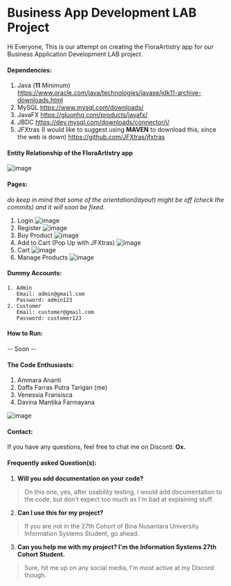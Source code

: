 # Business App Development LAB Project
Hi Everyone, This is our attempt on creating the FloraArtistry app for our Business Application Development LAB project.

#### Dependencies:
1. Java (**11** Minimum)
   https://www.oracle.com/java/technologies/javase/jdk11-archive-downloads.html
2. MySQL
   https://www.mysql.com/downloads/
3. JavaFX
   https://gluonhq.com/products/javafx/
4. JBDC
   https://dev.mysql.com/downloads/connector/j/
5. JFXtras (I would like to suggest using **MAVEN** to download this, since the web is down)
   https://github.com/JFXtras/jfxtras

#### Entity Relationship of the FloraArtistry app
![image](https://github.com/user-attachments/assets/cbe05a7e-e1f3-4cfc-9fb1-c5f1db717f2d)

#### Pages:
*do keep in mind that some of the orientation(layout) might be off (check the commits) and it will soon be fixed.*
1. Login
   ![image](https://github.com/user-attachments/assets/91a3ad42-123e-4470-930d-d08667c5b18b)
2. Register
   ![image](https://github.com/user-attachments/assets/d090a074-77ec-41e9-a4fb-56466039321b)
3. Buy Product
   ![image](https://github.com/user-attachments/assets/b1ebfb72-3868-4073-ae54-1822db2caf02)
4. Add to Cart (Pop Up with JFXtras)
   ![image](https://github.com/user-attachments/assets/f4666828-3e00-4efe-8274-014822ab8c5f)
5. Cart
   ![image](https://github.com/user-attachments/assets/4f05f6e8-5508-4bf5-9e27-52100338126e)
6. Manage Products
   ![image](https://github.com/user-attachments/assets/48489019-d9fb-4553-a692-1e27b5daacce)

#### Dummy Accounts:
```
1. Admin
   Email: admin@gmail.com
   Password: admin123
2. Customer
   Email: customer@gmail.com
   Password: customer123
```

#### How to Run:
-- Soon --

#### The Code Enthusiasts:
1. Ammara Ananti
2. Daffa Farras Putra Tarigan (me)
3. Venessia Fransisca
4. Davina Mantika Farmayana

![image](https://github.com/user-attachments/assets/c88f4448-3319-44fe-a2e7-1d2074f3f7e9)

#### Contact:
If you have any questions, feel free to chat me on Discord: **Ox.**

#### Frequently asked Question(s):
1. **Will you add documentation on your code?**
> On this one, yes, after usability testing, I would add documentation to the code, but don't expect too much as I'm bad at explaining stuff.
2. **Can I use this for my project?**
> If you are not in the 27th Cohort of Bina Nusantara University Information Systems Student, go ahead.
3. **Can you help me with my project? I'm the Information Systems 27th Cohort Student.**
> Sure, hit me up on any social media, I'm most active at my Discord though.
